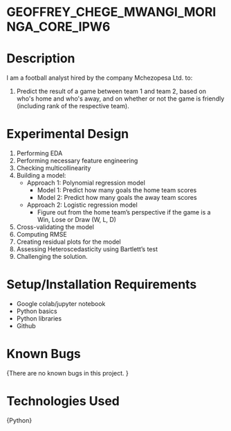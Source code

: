 # GEOFFREY_CHEGE_MWANGI_MORINGA_CORE_IPW6

# Description
I am a football analyst hired by the company Mchezopesa Ltd. to:

1. Predict the result of a game between team 1 and team 2, based on who's home and who's away, and on whether or not the game is friendly (including rank of the respective team).

# Experimental Design
1. Performing EDA
2. Performing necessary feature engineering
3. Checking multicollinearity
4. Building a model:
    - Approach 1: Polynomial regression model
      - Model 1: Predict how many goals the home team scores
      - Model 2: Predict how many goals the away team scores
    - Approach 2: Logistic regression model
      - Figure out from the home team’s perspective if the game is a Win, Lose or Draw (W, L, D)
5. Cross-validating the model
6. Computing RMSE
7. Creating residual plots for the model
8. Assessing Heteroscedasticity using Bartlett’s test
9. Challenging the solution.

# Setup/Installation Requirements
- Google colab/jupyter notebook
- Python basics
- Python libraries
- Github

# Known Bugs
{There are no known bugs in this project. }

# Technologies Used
{Python}
